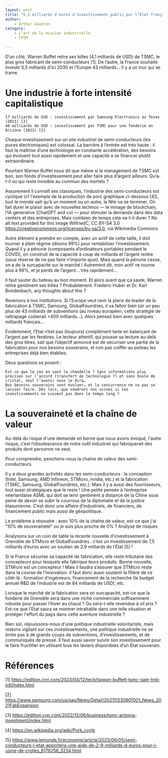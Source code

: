 ```yaml
---
layout: post
title: "5,5 milliards d'euros d'investissement public par l’État français dans l'industrie des semi-conducteurs, la bonne idée ?"
author: 
    - Arthur Gaudron
category: 
    - L'art de la mission industrielle
    - CPIM

---
```


 D’un côté, Warren Buffet retire ses billes (4,1 milliards de USD) de TSMC, le plus gros fabricant de semi-conducteurs [1]. De l’autre, la France souhaite investir 5,5 milliards d'ici 2030 et l’Europe 43 milliards… Il y a un truc qui se trame.

# Une industrie à forte intensité capitalistique

    17 milliards de USD : investissement par Samsung Electronics au Texas (2021) [2]
    40 milliards de USD : investissement par TSMC pour une fonderie en Arizona (2022) [3]

Chaque investissement sur un site industriel de semi-conducteurs (les puces électroniques) est colossal. La barrière à l’entrée est très haute : il faut la maîtrise d’une technologie en constante accélération, des besoins qui évoluent tout aussi rapidement et une capacité à se financer plutôt extraordinaire.

Pourtant Warren Buffet nous dit que même si le management de TSMC est bon, son fonds d’investissement peut aller faire plus d’argent ailleurs. Qu’a-t-il vu qui reste invisible au commun des mortels ?

Assurement il connaît ses classiques, l’industrie des semi-conducteurs est cyclique (cf l'exemple de la production de porc graphique ci-dessous [4]), tout le monde sait qu’à un moment ou un autre, la fête va se terminer. On fait durer le plaisir avec de nouvelles technos — le minage de blockchain, l’IA generative (ChatGPT and co) — pour stimuler la demande dans des data centers et des entreprises. Mais combien de temps cela va-t-il durer ?
No alt text provided for this image
WilfriedC, CC BY-SA 3.0 <https://creativecommons.org/licenses/by-sa/3.0>, via Wikimedia Commons

Autre élément à prendre en compte, avec un actif de cette taille, il doit tourner à plein régime (disons 99%) pour rentabiliser l’investissement. Quand il y a pénurie (composants d’ordinateurs portables pendant le COVID), on construit de la capacité à coup de milliards et l’argent rentre (sous réserve de ne pas faire n’importe quoi). Mais quand la pénurie cesse, on a de la surcapacité sur le marché ! Autrement dit, mon actif ne tourne plus à 99%, et je perds de l’argent… très rapidement…

Il faut sauter du bateau au bon moment. Et alors avant que ça saute, Warren retire gentiment ses billes ? Probablement. Frederic Huber et Dr. Karl Breidenbach, any thoughts about this ?

Revenons à nos institutions. Si l’Europe veut ravir la place de leader de la fabrication à TSMC, Samsung, GlobalFoundries, il va falloir bien sûr un peu plus de 43 milliards de subventions (au niveau européen, cette stratégie de rattrapage coûterait +400 milliards...). Alors pensez bien avec quelques milliards français…

Évidemment, l’Etat n’est pas (toujours) complément tarte en balançant de l’argent par les fenêtres. Le lecteur attentif, qui pousse sa lecture au-delà des gros titres, sait que l’objectif annoncé est de sécuriser une partie de la fabrication pour nos besoins souverains, et non pas coiffer au poteau les entreprises déjà bien établies.

Deux questions se posent :

    Est-ce que le jeu en vaut la chandelle ? Sans informations plus précises sur l'accord (transfert de technologie ?) et sans boule de cristal, seul l’avenir nous le dira…
    Nos besoins souverains vont évoluer… et la concurrence ne va pas se laisser faire. Dès lors, que vaudront nos usines si les investissements ne suivent pas dans le temps long ? 

# La souveraineté et la chaîne de valeur

Au-delà du risque d'une demande en berne que nous avons évoqué, l'autre risque, c’est l’obsolescence de notre outil industriel qui fabriquerait des produits dont personne ne veut.

Pour comprendre, penchons-nous la chaîne de valeur des semi-conducteurs.

Il y a deux grandes activités dans les semi-conducteurs : la conception (Intel, Samsung, AMD Infineon, STMicro, nvidia, etc.) et la fabrication (TSMC, Samsung, GlobalFoundries, etc.). Mais il y a aussi des fournisseurs, tout aussi stratégiques que le reste ! Une petite pensée à l’entreprise néerlandaise ASML qui doit se tenir gentiment à distance de la Chine sous peine de devoir se subir le courroux de la diplomatie et de la justice étasunienne. C’est donc une affaire d’industriels, de financiers, de financement public mais aussi de géopolitique.

Le problème à résoudre : avec 10% de la chaîne de valeur, est-ce que j'ai "10% de souveraineté" ou je suis plus proche de 0% ?
Analyse de risques

Analysons sur un coin de table la récente nouvelle d’investissement à Grenoble de STMicro et GlobalFoundries : c’est un investissement de 7,5 milliards d’euros avec un soutien de 2,9 milliards de l’État [5] !

Si la France sécurise sa capacité de fabrication, elle reste tributaire des concepteurs pour lesquels elle fabrique leurs produits. Bonne nouvelle, STMicro est un concepteur ! Mais il faudra s’assurer que STMicro reste dans la course de l’innovation. Il faut donc aussi soutenir la filière de ce côté-là : formation d’ingénieurs, financement de la recherche (le budget annuel R&D de l’industrie est de 84 milliards de USD), etc.  

Lorsque le marché de la fabrication sera en surcapacité, est-ce que la fonderie de Grenoble sera dans une niche commerciale suffisamment robuste pour passer l’hiver au chaud ? Ou sera-t-elle revendue à vil prix ? Est-ce que l’Etat saura se montrer intraitable dans une telle situation et protéger l'effort du pays dans cette aventure industrielle ?

Bien sûr, réjouissons-nous d'une politique industrielle volontariste, mais restons vigilant sur ces investissements, une politique industrielle ne se limite pas à de grands coups de subventions, d’investissements, et de communiqués de presse. Il faut aussi savoir suivre son investissement pour le faire fructifier en utilisant tous les leviers disponibles d’un État souverain.

 
# Références

[1] https://edition.cnn.com/2023/04/12/tech/taiwan-buffett-tsmc-sale-hnk-intl/index.html

[2] https://www.samsung.com/us/sas/News/Detail/202111230901001_News_2021FabExpansion

[3] https://edition.cnn.com/2022/12/06/business/tsmc-arizona-investment/index.html

[4] https://en.wikipedia.org/wiki/Pork_cycle

[5] https://www.lemonde.fr/economie/article/2023/06/05/semi-conducteurs-l-etat-apportera-une-aide-de-2-9-milliards-d-euros-pour-l-usine-de-crolles_6176256_3234.html 